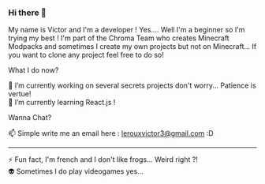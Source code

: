### Hi there 👋

My name is Victor and I'm a developer ! Yes.... Well I'm a beginner so I'm trying my best ! 
I'm part of the Chroma Team who creates Minecraft Modpacks and sometimes I create my own projects but not on Minecraft...
If you want to clone any project feel free to do so! 

What I do now?

🔭 I’m currently working on several secrets projects don't worry... Patience is vertue!                                                         
🌱 I’m currently learning React.js ! 

Wanna Chat?

📫 Simple write me an email here : lerouxvictor3@gmail.com :D


----------------------------------------------------------------------------------------------------------------------------------------------------------------

⚡ Fun fact, I'm french and I don't like frogs... Weird right ?!                                                             
👽 Sometimes I do play videogames yes... 

<!--
**Victor-Noli/Victor-Noli** is a ✨ _special_ ✨ repository because its `README.md` (this file) appears on your GitHub profile.

Here are some ideas to get you started:

- 🔭 I’m currently working on ...
- 🌱 I’m currently learning ...
- 👯 I’m looking to collaborate on ...
- 🤔 I’m looking for help with ...
- 💬 Ask me about ...
- 📫 How to reach me: ...
- 😄 Pronouns: ...
- ⚡ Fun fact: ...
-->
